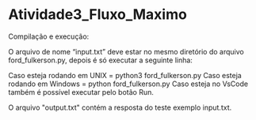 # Atividade3_Fluxo_Maximo

Compilação e execução:

O arquivo de nome “input.txt” deve estar no mesmo diretório do arquivo ford_fulkerson.py, depois é só executar a seguinte linha:

Caso esteja rodando em UNIX = python3 ford_fulkerson.py Caso esteja rodando em Windows = python ford_fulkerson.py Caso esteja no VsCode também é possível executar pelo botão Run.

O arquivo "output.txt" contém a resposta do teste exemplo input.txt.